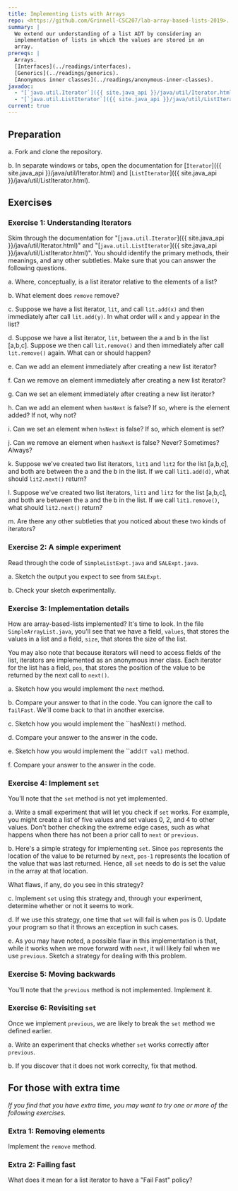```yaml
---
title: Implementing Lists with Arrays
repo: <https://github.com/Grinnell-CSC207/lab-array-based-lists-2019>.
summary: |
  We extend our understanding of a list ADT by considering an
  implementation of lists in which the values are stored in an
  array.
prereqs: |
  Arrays.
  [Interfaces](../readings/interfaces).
  [Generics](../readings/generics).
  [Anonymous inner classes](../readings/anonymous-inner-classes).
javadoc:
  - "[`java.util.Iterator`]({{ site.java_api }}/java/util/Iterator.html)"
  - "[`java.util.ListIterator`]({{ site.java_api }}/java/util/ListIterator.html)"
current: true
---
```

Preparation
-----------

a. Fork and clone the repository.

b. In separate windows or tabs, open the documentation for
[`Iterator`]({{ site.java_api }}/java/util/Iterator.html) and
[`ListIterator`]({{ site.java_api }}/java/util/ListIterator.html).

Exercises
---------

### Exercise 1: Understanding Iterators

Skim through the documentation for "[`java.util.Iterator`]({{
site.java_api }}/java/util/Iterator.html)" and "[`java.util.ListIterator`]({{
site.java_api }}/java/util/ListIterator.html)".  You should identify
the primary methods, their meanings, and any other subtleties.
Make sure that you can answer the following questions.

a. Where, conceptually, is a list iterator relative to the elements of
a list?

b. What element does `remove` remove?

c. Suppose we have a list iterator, `lit`, and call `lit.add(x)`
and then immediately after call `lit.add(y)`.  In what order will
`x` and `y` appear in the list?

d. Suppose we have a list iterator, `lit`, between the a and b in
the list [a,b,c].  Suppose we then call `lit.remove()` and then
immediately after call `lit.remove()` again.  What can or should
happen?

e. Can we add an element immediately after creating a new list
iterator?

f. Can we remove an element immediately after creating a new list
iterator?

g. Can we set an element immediately after creating a new list iterator?

h. Can we add an element when `hasNext` is false?  If so, where is
the element added?  If not, why not?

i. Can we set an element when `hsNext` is false?  If so, which element
is set?

j. Can we remove an element when `hasNext` is false?  Never?  Sometimes?
Always?

k. Suppose we've created two list iterators, `lit1` and `lit2` for
the list [a,b,c], and both are between the a and the b in the list.
If we call `lit1.add(d)`, what should `lit2.next()` return?

l. Suppose we've created two list iterators, `lit1` and `lit2` for
the list [a,b,c], and both are between the a and the b in the list.
If we call `lit1.remove()`, what should `lit2.next()` return?

m. Are there any other subtleties that you noticed about these
two kinds of iterators?

### Exercise 2: A simple experiment

Read through the code of `SimpleListExpt.java` and
`SALExpt.java`.

a. Sketch the output you expect to see from `SALExpt`.

b. Check your sketch experimentally.

### Exercise 3: Implementation details

How are array-based-lists implemented?  It's time to look.  In the
file `SimpleArrayList.java`, you'll see that we have a field,
`values`, that stores the values in a list and a field, `size`,
that stores the size of the list.

You may also note that because iterators will need to access fields
of the list, iterators are implemented as an anonymous inner class.
Each iterator for the list has a field, `pos`, that stores the
position of the value to be returned by the next call to `next()`.

a. Sketch how you would implement the `next` method.

b. Compare your answer to that in the code.  You can ignore the
  call to `failFast`.  We'll come back to that
  in another exercise.

c. Sketch how you would implement the ``hasNext`()` method.

d. Compare your answer to the answer in the code.

e. Sketch how you would implement the ``add`(T val)` method.

f. Compare your answer to the answer in the code.

### Exercise 4: Implement `set`

You'll note that the `set` method is not yet implemented.  

a. Write a small experiment that will let you check if `set` works.
For example, you might create a list of five values and set values
0, 2, and 4 to other values.  Don't bother checking the extreme
edge cases, such as what happens when there has not been a prior
call to `next` or `previous`.

b. Here's a simple strategy for implementing `set`.  Since `pos`
represents the location of the value to be returned by `next`,
`pos-1` represents the location of the value that was last returned.
Hence, all `set` needs to do is set the value in the array at that
location.

What flaws, if any, do you see in this strategy?

c. Implement `set` using this strategy and, through your experiment,
determine whether or not it seems to work.

d. If we use this strategy, one time that `set` will fail is when
`pos` is 0.  Update your program so that it throws an exception in
such cases.

e. As you may have noted, a possible flaw in this implementation
is that, while it works when we move forward with `next`, it will
likely fail when we use `previous`.  Sketch a strategy for dealing
with this problem.

<!--
### Exercise 5: Failing fast

You may recall that in exercise 1, we asked what happens when we
mutate a list using one iterator and then try to access it using another
iterator for the same list.  You probably found that the documentation
for iterators is vague on this issue.  You should have also noted that
the vagueness is problematic.  So, what should we do?

Let's see what the designers of Java did by looking at the standard
[`java.util.ArrayList`](http://docs.oracle.com/javase/7/docs/api/java/util/ListIterator.html) class.

> The iterators returned by this class's iterator and listIterator
  methods are fail-fast: if the list is structurally modified at
  any time after the iterator is created, in any way except through
  the iterator's own `remove` or `add` methods, the iterator will
  throw a `ConcurrentModificationException`. Thus, in the face of
  concurrent modification, the iterator fails quickly and cleanly,
  rather than risking arbitrary, non-deterministic behavior at an
  undetermined time in the future.

a. If you look at `SimpleListExpt.java`, you'll see a 
method called `failFastExpt`.  Explain to
your partner how this allows us to understand fast failure.

b. Add the following line to the `main` method
of `SALExpt.java` so that we can see if our simple array-based
lists fail fast, at least in a simple situation.  (After adding the line,
you should recompile and run `SALExpt`.

```java
  SimpleListExpt.failFastExpt(pen, new SimpleArrayList<String>());
```

c. Suppose you were called upon to implement the "fail-fast"
policy.  How would you achieve that goal?

d. Read through the code for `SimpleArrayList.java` to see
how it achieves the "fail-fast" policy.

-->

### Exercise 5: Moving backwards

You'll note that the `previous` method is not implemented.  Implement it.

### Exercise 6: Revisiting `set`

Once we implement `previous`, we are likely to break the `set`
method we defined earlier.  

a. Write an experiment that checks whether `set` works correctly
after `previous`.

b. If you discover that it does not work correclty, fix that method.

For those with extra time
-------------------------

_If you find that you have extra time, you may want to try one or more
of the following exercises._

### Extra 1: Removing elements

Implement the `remove` method.

### Extra 2: Failing fast

What does it mean for a list iterator to have a "Fail Fast" policy?
